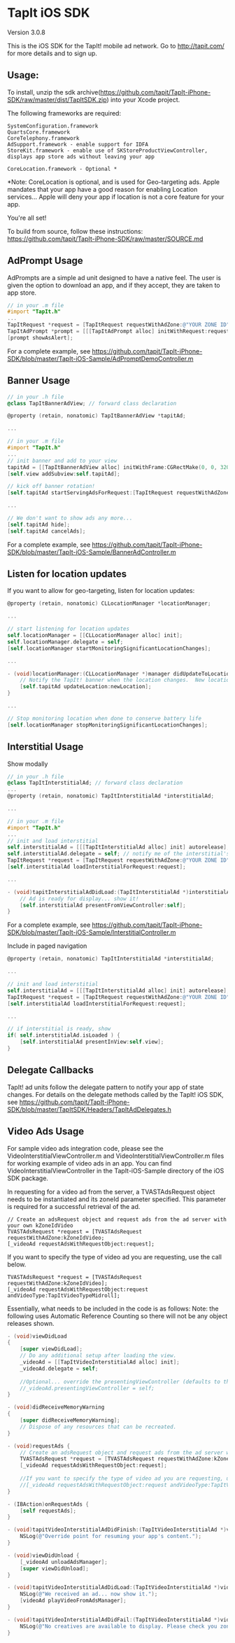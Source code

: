 TapIt iOS SDK
=============

Version 3.0.8

This is the iOS SDK for the TapIt! mobile ad network.  Go to http://tapit.com/ for more details and to sign up.


Usage:
------
To install, unzip the sdk archive(https://github.com/tapit/TapIt-iPhone-SDK/raw/master/dist/TapItSDK.zip) into your Xcode project.

The following frameworks are required:
````
SystemConfiguration.framework
QuartsCore.framework
CoreTelephony.framework
AdSupport.framework - enable support for IDFA
StoreKit.framework - enable use of SKStoreProductViewController, displays app store ads without leaving your app

CoreLocation.framework - Optional *
````
*Note: CoreLocation is optional, and is used for Geo-targeting ads.  Apple mandates that your app have a good reason for enabling Location services... Apple will deny your app if location is not a core feature for your app.

You're all set!

To build from source, follow these instructions:
https://github.com/tapit/TapIt-iPhone-SDK/raw/master/SOURCE.md


AdPrompt Usage
--------------
AdPrompts are a simple ad unit designed to have a native feel.  The user is given the option to download an app, and if they accept, they are taken to app store.

````objective-c
// in your .m file
#import "TapIt.h"
...
TapItRequest *request = [TapItRequest requestWithAdZone:@"YOUR ZONE ID"];
TapItAdPrompt *prompt = [[[TapItAdPrompt alloc] initWithRequest:request] autorelease];
[prompt showAsAlert];
````

For a complete example, see https://github.com/tapit/TapIt-iPhone-SDK/blob/master/TapIt-iOS-Sample/AdPromptDemoController.m



Banner Usage
------------
````objective-c
// in your .h file
@class TapItBannerAdView; // forward class declaration

@property (retain, nonatomic) TapItBannerAdView *tapitAd;

...

// in your .m file
#import "TapIt.h"
...
// init banner and add to your view
tapitAd = [[TapItBannerAdView alloc] initWithFrame:CGRectMake(0, 0, 320, 50)];
[self.view addSubview:self.tapitAd];

// kick off banner rotation!
[self.tapitAd startServingAdsForRequest:[TapItRequest requestWithAdZone:@"YOUR ZONE ID"]];

...

// We don't want to show ads any more...
[self.tapitAd hide];
[self.tapitAd cancelAds];
````

For a complete example, see https://github.com/tapit/TapIt-iPhone-SDK/blob/master/TapIt-iOS-Sample/BannerAdController.m


Listen for location updates
---------------------------
If you want to allow for geo-targeting, listen for location updates:
````objective-c
@property (retain, nonatomic) CLLocationManager *locationManager;

...

// start listening for location updates
self.locationManager = [[CLLocationManager alloc] init];
self.locationManager.delegate = self;
[self.locationManager startMonitoringSignificantLocationChanges];

...

- (void)locationManager:(CLLocationManager *)manager didUpdateToLocation:(CLLocation *)newLocation fromLocation:(CLLocation *)oldLocation {
    // Notify the TapIt! banner when the location changes.  New location will be used the next time an ad is requested
    [self.tapitAd updateLocation:newLocation];
}

...

// Stop monitoring location when done to conserve battery life
[self.locationManager stopMonitoringSignificantLocationChanges];
````



Interstitial Usage
------------------
Show modally
````objective-c
// in your .h file
@class TapItInterstitialAd; // forward class declaration
...
@property (retain, nonatomic) TapItInterstitialAd *interstitialAd;

...

// in your .m file
#import "TapIt.h"
...
// init and load interstitial
self.interstitialAd = [[[TapItInterstitialAd alloc] init] autorelease];
self.interstitialAd.delegate = self; // notify me of the interstitial's state changes
TapItRequest *request = [TapItRequest requestWithAdZone:@"YOUR ZONE ID"];
[self.interstitialAd loadInterstitialForRequest:request];

...

- (void)tapitInterstitialAdDidLoad:(TapItInterstitialAd *)interstitialAd {
    // Ad is ready for display... show it!
    [self.interstitialAd presentFromViewController:self];
}
````
For a complete example, see https://github.com/tapit/TapIt-iPhone-SDK/blob/master/TapIt-iOS-Sample/InterstitialController.m

Include in paged navigation
    
````objective-c
@property (retain, nonatomic) TapItInterstitialAd *interstitialAd;

...

// init and load interstitial
self.interstitialAd = [[[TapItInterstitialAd alloc] init] autorelease];
TapItRequest *request = [TapItRequest requestWithAdZone:@"YOUR ZONE ID"];
[self.interstitialAd loadInterstitialForRequest:request];

...

// if interstitial is ready, show
if( self.interstitialAd.isLoaded ) {
    [self.interstitialAd presentInView:self.view];
}
````



Delegate Callbacks
------------------
TapIt! ad units follow the delegate pattern to notify your app of state changes.  For details on the delegate methods called by the TapIt! iOS SDK, see https://github.com/tapit/TapIt-iPhone-SDK/blob/master/TapItSDK/Headers/TapItAdDelegates.h



Video Ads Usage
----------------

For sample video ads integration code, please see the VideoInterstitialViewController.m and VideoInterstitialViewController.m
files for working example of video ads in an app.  You can find VideoInterstitialViewController in the 
TapIt-iOS-Sample directory of the iOS SDK package.

In requesting for a video ad from the server, a TVASTAdsRequest object needs to be instantiated 
and its zoneId parameter specified.  This parameter is required for a successful
retrieval of the ad.  
    
    // Create an adsRequest object and request ads from the ad server with your own kZoneIdVideo
    TVASTAdsRequest *request = [TVASTAdsRequest requestWithAdZone:kZoneIdVideo;
    [_videoAd requestAdsWithRequestObject:request];

If you want to specify the type of video ad you are requesting, use the call below.  
    
    TVASTAdsRequest *request = [TVASTAdsRequest requestWithAdZone:kZoneIdVideo];
    [_videoAd requestAdsWithRequestObject:request andVideoType:TapItVideoTypeMidroll];
    
Essentially, what needs to be included in the code is as follows:
Note: the following uses Automatic Reference Counting so there will not be any object releases shown.

````objective-c
- (void)viewDidLoad
{
    [super viewDidLoad];
	// Do any additional setup after loading the view.
    _videoAd = [[TapItVideoInterstitialAd alloc] init];
    _videoAd.delegate = self;
    
    //Optional... override the presentingViewController (defaults to the delegate)
    //_videoAd.presentingViewController = self;
}

- (void)didReceiveMemoryWarning
{
    [super didReceiveMemoryWarning];
    // Dispose of any resources that can be recreated.
}

- (void)requestAds {    
    // Create an adsRequest object and request ads from the ad server with your own kZoneIdVideo
    TVASTAdsRequest *request = [TVASTAdsRequest requestWithAdZone:kZoneIdVideo];
    [_videoAd requestAdsWithRequestObject:request];
    
    //If you want to specify the type of video ad you are requesting, use the call below.
    //[_videoAd requestAdsWithRequestObject:request andVideoType:TapItVideoTypeMidroll];
}

- (IBAction)onRequestAds {
    [self requestAds];
}

- (void)tapitVideoInterstitialAdDidFinish:(TapItVideoInterstitialAd *)videoAd {
    NSLog(@"Override point for resuming your app's content.");
}

- (void)viewDidUnload {
    [_videoAd unloadAdsManager];
    [super viewDidUnload];
}

- (void)tapitVideoInterstitialAdDidLoad:(TapItVideoInterstitialAd *)videoAd {
    NSLog(@"We received an ad... now show it.");
    [videoAd playVideoFromAdsManager];
}

- (void)tapitVideoInterstitialAdDidFail:(TapItVideoInterstitialAd *)videoAd {
    NSLog(@"No creatives are available to display. Please check you zone and creative id settings.");
}
````
